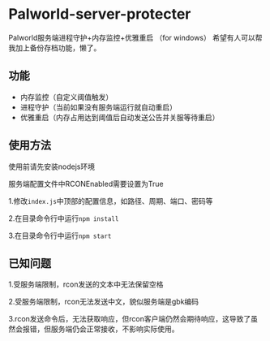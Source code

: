 # Palworld-server-protecter
 Palworld服务端进程守护+内存监控+优雅重启
（for windows）
希望有人可以帮我加上备份存档功能，懒了。

## 功能
- 内存监控（自定义阈值触发）
- 进程守护（当前如果没有服务端运行就自动重启）
- 优雅重启（内存占用达到阈值后自动发送公告并关服等待重启）

## 使用方法
使用前请先安装nodejs环境

服务端配置文件中RCONEnabled需要设置为True

1.修改`index.js`中顶部的配置信息，如路径、周期、端口、密码等

2.在目录命令行中运行`npm install`

3.在目录命令行中运行`npm start`

## 已知问题
1.受服务端限制，rcon发送的文本中无法保留空格

2.受服务端限制，rcon无法发送中文，貌似服务端是gbk编码

3.rcon发送命令后，无法获取响应，但rcon客户端仍然会期待响应，这导致了虽然会报错，但服务端仍会正常接收，不影响实际使用。
